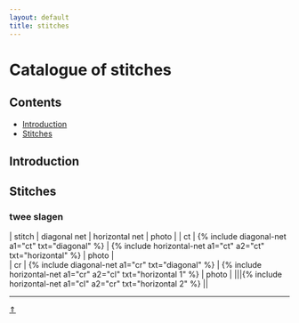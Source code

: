 ```yaml
---
layout: default
title: stitches
---
```


# Catalogue of stitches

## Contents
* [Introduction](#introduction)
* [Stitches](#stitches)

## Introduction



## Stitches
### twee slagen

| stitch | diagonal net | horizontal net | photo |
| ct | {% include diagonal-net a1="ct" txt="diagonal" %} | {% include horizontal-net a1="ct" a2="ct" txt="horizontal" %} | photo |  
| cr | {% include diagonal-net a1="cr" txt="diagonal" %} | {% include horizontal-net a1="cr" a2="cl" txt="horizontal 1" %} | photo |
|||{% include horizontal-net a1="cl" a2="cr" txt="horizontal 2" %} ||    



***
[&uArr;]()




